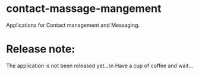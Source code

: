 # contact-massage-mangement
Applications for Contact management and Messaging.


# Release note:
  The application is not been released yet...\n
Have a cup of coffee and wait...
